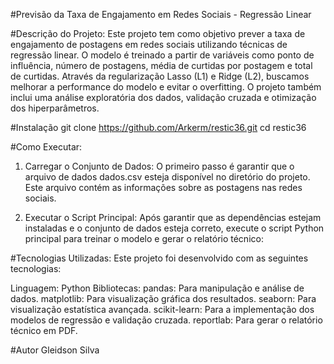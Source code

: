 #Previsão da Taxa de Engajamento em Redes Sociais - Regressão Linear

#Descrição do Projeto:
Este projeto tem como objetivo prever a taxa de engajamento de postagens em redes sociais utilizando técnicas de regressão linear. O modelo é treinado a partir de variáveis como ponto de influência, número de postagens, média de curtidas por postagem e total de curtidas. Através da regularização Lasso (L1) e Ridge (L2), buscamos melhorar a performance do modelo e evitar o overfitting. O projeto também inclui uma análise exploratória dos dados, validação cruzada e otimização dos hiperparâmetros.

#Instalação
git clone https://github.com/Arkerm/restic36.git
cd restic36

#Como Executar:
1. Carregar o Conjunto de Dados:
O primeiro passo é garantir que o arquivo de dados dados.csv esteja disponível no diretório do projeto. Este arquivo contém as informações sobre as postagens nas redes sociais.

2. Executar o Script Principal:
Após garantir que as dependências estejam instaladas e o conjunto de dados esteja correto, execute o script Python principal para treinar o modelo e gerar o relatório técnico:

#Tecnologias Utilizadas:
Este projeto foi desenvolvido com as seguintes tecnologias:

Linguagem: Python
Bibliotecas:
pandas: Para manipulação e análise de dados.
matplotlib: Para visualização gráfica dos resultados.
seaborn: Para visualização estatística avançada.
scikit-learn: Para a implementação dos modelos de regressão e validação cruzada.
reportlab: Para gerar o relatório técnico em PDF.

#Autor
Gleidson Silva
